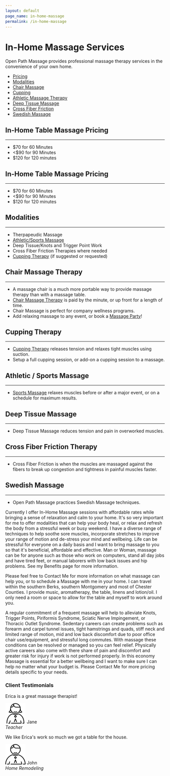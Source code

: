 ```yaml
---
layout: default
page_name: in-home-massage
permalink: /in-home-massage
---
```


<!--=== Breadcrumbs v3 ===-->
<div class="breadcrumbs-v3 img-v1">
  <div class="page-heading">
    <div class="container text-center">
      <h1>In-Home Massage Services</h1>
      <p>Open Path Massage provides professional massage therapy services in the convenience of your own home.</p>
    </div><!--/end container-->
  </div>
</div>
<!--=== End Breadcrumbs v3 ===-->

<!--=== Profile ===-->
<div class="container content profile">
  <div class="row">
    <!--Left Sidebar-->
    <div class="col-md-3 md-margin-bottom-40">
      <ul class="list-group sidebar-nav-v1 margin-bottom-40" id="sidebar-nav-1">
        <li class="list-group-item">
          <a class="collapse-link" data-toggle="collapse" href="#collapseOne" aria-expanded="false" aria-controls="collapseOne">Pricing</a>
        </li>
        <li class="list-group-item ">
          <a class="collapse-link" data-toggle="collapse" href="#collapseTwo" aria-expanded="false" aria-controls="collapseTwo">Modalities</a>
        </li>
        <li class="list-group-item">
          <a class="collapse-link" data-toggle="collapse" href="#collapseThree" aria-expanded="false" aria-controls="collapseThree">Chair Massage</a>
        </li>
        <li class="list-group-item">
          <a class="collapse-link" data-toggle="collapse" href="#collapseFour" aria-expanded="false" aria-controls="collapseFour">Cupping</a>
        </li>
        <li class="list-group-item">
          <a class="collapse-link" data-toggle="collapse" href="#collapseFive" aria-expanded="false" aria-controls="collapseFive">Athletic Massage Therapy</a>
        </li>
        <li class="list-group-item">
          <a class="collapse-link" data-toggle="collapse" href="#collapseSix" aria-expanded="false" aria-controls="collapseSix">Deep Tissue Massage</a>
        </li>
        <li class="list-group-item">
          <a class="collapse-link" data-toggle="collapse" href="#collapseSeven" aria-expanded="false" aria-controls="collapseSeven">Cross Fiber Friction</a>
        </li>
        <li class="list-group-item">
          <a class="collapse-link" data-toggle="collapse" href="#collapseEight" aria-expanded="false" aria-controls="collapseEight">Swedish Massage</a>
        </li>
      </ul>
    </div>
    <!--End Left Sidebar-->
    <!-- Profile Content -->
    <div class="col-md-9">
      <div class="profile-body">
        <div class="profile-bio">
          <div class="row">
            <div class="col-md-12">
              <div class="collapse in" id="collapseZero">
                <h2>In-Home Table Massage Pricing</h2>
                <hr>
                <ul>
                  <li>$70 for 60 Minutes</li>
                  <li><$90 for 90 Minutes</li>
                  <li>$120 for 120 minutes</li>
                </ul>
              </div>
              <div class="collapse" id="collapseOne">
                <h2>In-Home Table Massage Pricing</h2>
                <hr>
                <ul>
                  <li>$70 for 60 Minutes</li>
                  <li><$90 for 90 Minutes</li>
                  <li>$120 for 120 minutes</li>
                </ul>
              </div>
              <div class="collapse" id="collapseTwo">
                <h2>Modalities</h2>
                <hr>
                <ul>
                  <li>Therpapeudic Massage</li>
                  <li><a href="/sports-massage">Athletic/Sports Massage</a></li>
                  <li>Deep Tissue/Knots and Trigger Point Work</li>
                  <li>Cross Fiber Friction Therapies where needed</li>
                  <li><a href="/cupping-therapy">Cupping Therapy</a> (if suggested or requested)</li>
                </ul>
              </div>
              <div class="collapse" id="collapseThree">
                <h2>Chair Massage Therapy</h2>
                <hr>
                <ul>
                  <li>A massage chair is a much more portable way to provide massage therapy than with a massage table.</li>
                  <li><a href="/chair-massage">Chair Massage Therapy</a> is paid by the minute, or up front for a length of time.</li>
                  <li>Chair Massage is perfect for company wellness programs.</li>
                  <li>Add relaxing massage to any event, or book a <a href="/massage-parties">Massage Party</a>!</li>
                </ul>
              </div>
              <div class="collapse" id="collapseFour">
                <h2>Cupping Therapy</h2>
                <hr>
                <ul>
                  <li><a href="/cupping-therapy">Cupping Therapy</a> releases tension and relaxes tight muscles using suction.</li>
                  <li>Setup a full cupping session, or add-on a cupping session to a massage.</li>
                </ul>
              </div>
              <div class="collapse" id="collapseFive">
                <h2>Athletic / Sports Massage</h2>
                <hr>
                <ul>
                  <li><a href="/sports-massage">Sports Massage</a> relaxes muscles before or after a major event, or on a schedule for maximum results.</li>
                </ul>
              </div>
              <div class="collapse" id="collapseSix">
                <h2>Deep Tissue Massage</h2>
                <hr>
                <ul>
                  <li>Deep Tissue Massage reduces tension and pain in overworked muscles.</li>
                </ul>
              </div>
              <div class="collapse" id="collapseSeven">
                <h2>Cross Fiber Friction Therapy</h2>
                <hr>
                <ul>
                  <li>Cross Fiber Friction is when the muscles are massaged against the fibers to break up congestion and tightness in painful muscles faster.</li>
                </ul>
              </div>
              <div class="collapse" id="collapseEight">
                <h2>Swedish Massage</h2>
                <hr>
                <ul>
                  <li>Open Path Massage practices Swedish Massage techniques.</li>
                </ul>
              </div>
            </div>
          </div>
        </div><!--/end row-->
      </div>
    </div>
    <!-- End Profile Content -->
  </div><!--/end row-->
  <div class="row clear">
    <div class="col-md-12">
      <p>Currently I offer In-Home Massage sessions with affordable rates while bringing a sense of relaxation and calm to your home. It's so very important for me to offer modalities that can help your body heal, or relax and refresh the body from a stressful week or busy weekend. I have a diverse range of techniques to help soothe sore muscles, incorporate stretches to improve your range of motion and de-stress your mind and wellbeing. Life can be stressful for everyone on a daily basis and I want to bring massage to you so that it's beneficial, affordable and effective. Man or Woman, massage can be for anyone such as those who work on computers, stand all day jobs and have tired feet, or manual laborers with low back issues and hip problems. See my Benefits page for more information.</p>
     <p>Please feel free to Contact Me for more information on what massage can help you, or to schedule a Massage with me in your home. I can travel within the southern Berks, southern Montgomery and most of Chester Counties. I provide music, aromatherapy, the table, linens and lotion/oil. I only need a room or space to allow for the table and myself to work around you.</p>
     <p>A regular commitment of a frequent massage will help to alleviate Knots, Trigger Points, Piriformis Syndrome, Sciatic Nerve Impingement, or Thoracic Outlet Syndrome. Sedentary careers can create problems such as forearm and carpel tunnel issues, tight hamstrings and quads, stiff neck and limited range of motion, mid and low back discomfort due to poor office chair use/equipment, and stressful long commutes. With massage these conditions can be resolved or managed so you can feel relief. Physically active careers also come with there share of pain and discomfort and greater risk for injury if work is not performed properly. In this economy Massage is essential for a better wellbeing and I want to make sure I can help no matter what your budget is. Please Contact Me for more pricing details specific to your needs. </p>
    </div>
  </div>
  <div class="row clear">
    <div class="col-md-12">
      <h3>Client Testimonials</h3>
    </div>
    <div class="col-sm-6">
      <div class="testimonials-v4 md-margin-bottom-50">
        <div class="testimonials-v4-in">
          <p>Erica is a great massage therapist!</p>
        </div>
        <img class="rounded-x" src="/assets/images/testimonials/woman.png" alt="thumb">
        <span class="testimonials-author">
          Jane<br>
          <em>Teacher</em>
        </span>
      </div>
    </div>
    <div class="col-sm-6">
      <div class="testimonials-v4">
        <div class="testimonials-v4-in">
          <p>We like Erica's work so much we got a table for the house.</p>
        </div>
        <img class="rounded-x" src="/assets/images/testimonials/man.png" alt="thumb">
        <span class="testimonials-author">
          John<br>
          <em>Home Remodeling</em>
        </span>
      </div>
    </div>
  </div>
</div>
<!--=== End Profile ===-->
